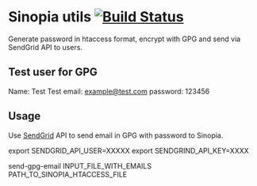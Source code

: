# Sinopia utils [![Build Status](https://travis-ci.org/abtris/send-gpg-email.svg)](https://travis-ci.org/abtris/sinopia-htaccess-gpg-email.svg)

Generate password in htaccess format, encrypt with GPG and send via SendGrid API to users.


## Test user for GPG

Name: Test Test
email: example@test.com
password: 123456

## Usage

Use [SendGrid](https://sendgrid.com/docs/Code_Examples/nodejs.html) API to send email in GPG with password to Sinopia.

  export SENDGRID_API_USER=XXXXX
  export SENDGRIND_API_KEY=XXXX

  send-gpg-email INPUT_FILE_WITH_EMAILS PATH_TO_SINOPIA_HTACCESS_FILE
